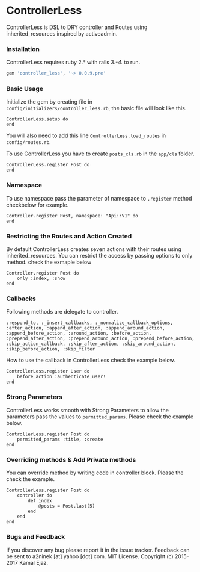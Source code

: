 # ControllerLess

ControllerLess is DSL to DRY controller and Routes using inherited_resources inspired by activeadmin.

### Installation

ControllerLess requires ruby 2.* with rails  3.*-4.* to run.

```sh
gem 'controller_less', '~> 0.0.9.pre'
```
### Basic Usage
Initialize the gem by creating file in ```config/initializers/controller_less.rb```, the basic file will look like this.
```
ControllerLess.setup do
end
```
You will also need to add this line ```ControllerLess.load_routes``` in ```config/routes.rb```.

To use ControllerLess you have to create ```posts_cls.rb``` in the ```app/cls``` folder. 
```
ControllerLess.register Post do
end
```
### Namespace
To use namespace pass the parameter of namespace to ```.register``` method checkbelow for example.
```
Controller.register Post, namespace: "Api::V1" do
end
```
### Restricting the Routes and Action Created
By default ControllerLess creates seven actions with their routes using inherited_resources. You can restrict the access by passing options to only method. check the exmaple below
```
Controller.register Post do
    only :index, :show
end
```
### Callbacks 
Following methods are delegate to controller.

```
:respond_to, :_insert_callbacks, :_normalize_callback_options, :after_action, :append_after_action, :append_around_action, :append_before_action, :around_action, :before_action, :prepend_after_action, :prepend_around_action, :prepend_before_action, :skip_action_callback, :skip_after_action, :skip_around_action, :skip_before_action, :skip_filter
```
How to use the callback in ControllerLess check the example below.
```
ControllerLess.register User do
    before_action :authenticate_user! 
end
```
### Strong Parameters
ControllerLess works smooth with Strong Parameters to allow the parameters pass the values to ```permitted_params```. Please check the example below.
```
ControllerLess.register Post do
    permitted_params :title, :create
end
```
### Overriding methods & Add Private methods
You can override method by writing code in controller block. Please the check the example.
```
ControllerLess.register Post do
    controller do
        def index
            @posts = Post.last(5)
        end
    end
end
```
### Bugs and Feedback

If you discover any bug please report it in the issue tracker.
Feedback can be sent to a2ninek [at] yahoo [dot] com.
MIT License. Copyright (c) 2015-2017 Kamal Ejaz.
        
